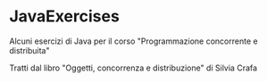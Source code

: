 # JavaExercises
Alcuni esercizi di Java per il corso "Programmazione concorrente e distribuita"

Tratti dal libro "Oggetti, concorrenza e distribuzione" di Silvia Crafa
